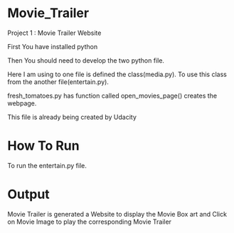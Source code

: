# Movie_Trailer
Project 1 : Movie Trailer Website

First You have installed python

Then You should need to develop the two python file. 

Here I am using to one file is defined the class(media.py). To use this class from the another file(entertain.py).

fresh_tomatoes.py has function called open_movies_page() creates the webpage.

This file is already being created by Udacity

# How To Run

To run the entertain.py file.

# Output

Movie Trailer is generated a Website to display the Movie Box art and Click on Movie Image to play the corresponding Movie Trailer


